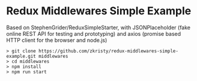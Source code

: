 # Redux Middlewares Simple Example

Based on StephenGrider/ReduxSimpleStarter, with JSONPlaceholder (fake online REST API for testing and prototyping) and axios (promise based HTTP client for the browser and node.js)

```
> git clone https://github.com/zkristy/redux-middlewares-simple-example.git middlewares
> cd middlewares
> npm install
> npm run start
```
